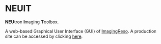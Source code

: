 # NEUIT

**NEU**tron **I**maging **T**oolbox.

A web-based Graphical User Interface (GUI) of [ImagingReso](https://github.com/ornlneutronimaging/imagingreso).
A production site can be accessed by clicking [here](http://isc.sns.gov/).